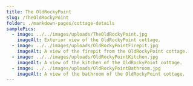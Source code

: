 ```yaml
---
title: The OldRockyPoint
slug: /TheOldRockyPoint
folder: ./markdown-pages/cottage-details
samplePics:
  - image: ../../images/uploads/TheOldRockyPoint.jpg
    imageAlt: Exterior view of the OldRockyPoint cottage.
  - image: ../../images/uploads/OldRockyPointFirepit.jpg
    imageAlt: A view of the firepit from the OldRockyPoint cottage.
  - image: ../../images/uploads/OldRockyPointKitchen.jpg
    imageAlt: A view of the kitchen of the OldRockyPoint cottage.
  - image: ../../images/uploads/OldRockyPointBathroom.jpg
    imageAlt: A view of the bathroom of the OldRockyPoint cottage.
---
```

